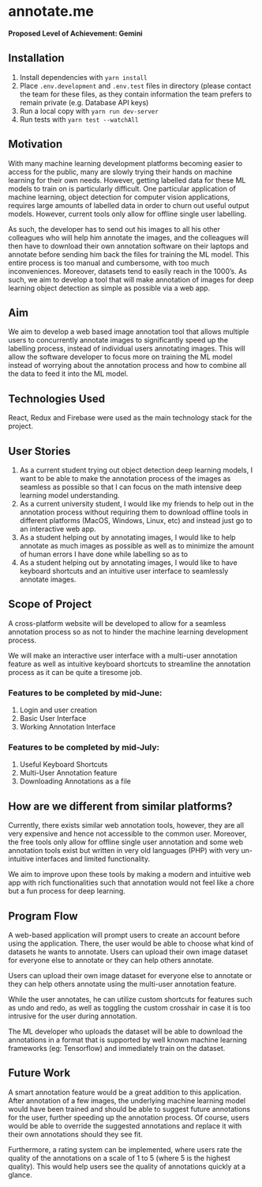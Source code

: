 # annotate.me
**Proposed Level of Achievement: Gemini**

## Installation
1. Install dependencies with ```yarn install```
1. Place ```.env.development``` and ```.env.test``` files in directory (please contact the team for these files, as they contain information the team prefers to remain private (e.g. Database API keys)
1. Run a local copy with ```yarn run dev-server```
1. Run tests with ```yarn test --watchAll```

## Motivation
With many machine learning development platforms becoming easier to access for the public, many are slowly trying their hands on machine learning for their own needs. However, getting labelled data for these ML models to train on is particularly difficult. One particular application of machine learning, object detection for computer vision applications, requires large amounts of labelled data in order to churn out useful output models. However, current tools only allow for offline single user labelling. 

As such, the developer has to send out his images to all his other colleagues who will help him annotate the images, and the colleagues will then have to download their own annotation software on their laptops and annotate before sending him back the files for training the ML model. This entire process is too manual and cumbersome, with too much inconveniences. Moreover, datasets tend to easily reach in the 1000’s. As such, we aim to develop a tool that will make annotation of images for deep learning object detection as simple as possible via a web app. 

## Aim
We aim to develop a web based image annotation tool that allows multiple users to concurrently annotate images to significantly speed up the labelling process, instead of individual users annotating images. This will allow the software developer to focus more on training the ML model instead of worrying about the annotation process and how to combine all the data to feed it into the ML model.

## Technologies Used
React, Redux and Firebase were used as the main technology stack for the project.

## User Stories
1. As a current student trying out object detection deep learning models, I want to be able to make the annotation process of the images as seamless as possible so that I can focus on the math intensive deep learning model understanding.
1. As a current university student, I would like my friends to help out in the annotation process without requiring them to download offline tools in different platforms (MacOS, Windows, Linux, etc) and instead just go to an interactive web app.
1. As a student helping out by annotating images, I would like to help annotate as much images as possible as well as to minimize the amount of human errors I have done while labelling so as to 
1. As a student helping out by annotating images, I would like to have keyboard shortcuts and an intuitive user interface to seamlessly annotate images.

## Scope of Project
A cross-platform website will be developed to allow for a seamless annotation process so as not to hinder the machine learning development process.

We will make an interactive user interface with a multi-user annotation feature as well as intuitive keyboard shortcuts to streamline the annotation process as it can be quite a tiresome job.  

### Features to be completed by mid-June:
1. Login and user creation
1. Basic User Interface
1. Working Annotation Interface

### Features to be completed by mid-July:
1. Useful Keyboard Shortcuts
1. Multi-User Annotation feature
1. Downloading Annotations as a file

## How are we different from similar platforms?
Currently, there exists similar web annotation tools, however, they are all very expensive and hence not accessible to the common user. Moreover, the free tools only allow for offline single user annotation and some web annotation tools exist but written in very old languages (PHP) with very un-intuitive interfaces and limited functionality.

We aim to improve upon these tools by making a modern and intuitive web app with rich functionalities such that annotation would not feel like a chore but a fun process for deep learning. 

## Program Flow
A web-based application will prompt users to create an account before using the application. There, the user would be able to choose what kind of datasets he wants to annotate. Users can upload their own image dataset for everyone else to annotate or they can help others annotate.

Users can upload their own image dataset for everyone else to annotate or they can help others annotate using the multi-user annotation feature.

While the user annotates, he can utilize custom shortcuts for features such as undo and redo, as well as toggling the custom crosshair in case it is too intrusive for the user during annotation.

The ML developer who uploads the dataset will be able to download the annotations in a format that is supported by well known machine learning frameworks (eg: Tensorflow) and immediately train on the dataset.

## Future Work
A smart annotation feature would be a great addition to this application. After annotation of a few images, the underlying machine learning model would have been trained and should be able to suggest future annotations for the user, further speeding up the annotation process. Of course, users would be able to override the suggested annotations and replace it with their own annotations should they see fit.

Furthermore, a rating system can be implemented, where users rate the quality of the annotations on a scale of 1 to 5 (where 5 is the highest quality). This would help users see the quality of annotations quickly at a glance.

